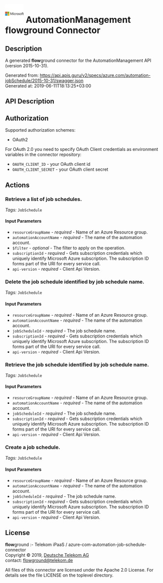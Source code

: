 # ![LOGO](logo.png) AutomationManagement **flow**ground Connector

## Description

A generated **flow**ground connector for the AutomationManagement API (version 2015-10-31).

Generated from: https://api.apis.guru/v2/specs/azure.com/automation-jobSchedule/2015-10-31/swagger.json<br/>
Generated at: 2019-06-11T18:13:25+03:00

## API Description



## Authorization

Supported authorization schemes:
- OAuth2

For OAuth 2.0 you need to specify OAuth Client credentials as environment variables in the connector repository:
* `OAUTH_CLIENT_ID` - your OAuth client id
* `OAUTH_CLIENT_SECRET` - your OAuth client secret

## Actions

### Retrieve a list of job schedules.

*Tags:* `JobSchedule`

#### Input Parameters
* `resourceGroupName` - _required_ - Name of an Azure Resource group.
* `automationAccountName` - _required_ - The name of the automation account.
* `$filter` - _optional_ - The filter to apply on the operation.
* `subscriptionId` - _required_ - Gets subscription credentials which uniquely identify Microsoft Azure subscription. The subscription ID forms part of the URI for every service call.
* `api-version` - _required_ - Client Api Version.

### Delete the job schedule identified by job schedule name.

*Tags:* `JobSchedule`

#### Input Parameters
* `resourceGroupName` - _required_ - Name of an Azure Resource group.
* `automationAccountName` - _required_ - The name of the automation account.
* `jobScheduleId` - _required_ - The job schedule name.
* `subscriptionId` - _required_ - Gets subscription credentials which uniquely identify Microsoft Azure subscription. The subscription ID forms part of the URI for every service call.
* `api-version` - _required_ - Client Api Version.

### Retrieve the job schedule identified by job schedule name.

*Tags:* `JobSchedule`

#### Input Parameters
* `resourceGroupName` - _required_ - Name of an Azure Resource group.
* `automationAccountName` - _required_ - The name of the automation account.
* `jobScheduleId` - _required_ - The job schedule name.
* `subscriptionId` - _required_ - Gets subscription credentials which uniquely identify Microsoft Azure subscription. The subscription ID forms part of the URI for every service call.
* `api-version` - _required_ - Client Api Version.

### Create a job schedule.

*Tags:* `JobSchedule`

#### Input Parameters
* `resourceGroupName` - _required_ - Name of an Azure Resource group.
* `automationAccountName` - _required_ - The name of the automation account.
* `jobScheduleId` - _required_ - The job schedule name.
* `subscriptionId` - _required_ - Gets subscription credentials which uniquely identify Microsoft Azure subscription. The subscription ID forms part of the URI for every service call.
* `api-version` - _required_ - Client Api Version.

## License

**flow**ground :- Telekom iPaaS / azure-com-automation-job-schedule-connector<br/>
Copyright © 2019, [Deutsche Telekom AG](https://www.telekom.de)<br/>
contact: flowground@telekom.de

All files of this connector are licensed under the Apache 2.0 License. For details
see the file LICENSE on the toplevel directory.

